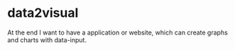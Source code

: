 # data2visual
At the end I want to have a application or website, which can create graphs and charts with data-input.
